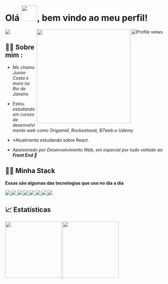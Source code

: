 <h1 align="left">Olá <img width="50" src="https://raw.githubusercontent.com/kaueMarques/kaueMarques/master/hi.gif">, bem vindo ao meu perfil!</h1>
<img align="right" src="https://komarev.com/ghpvc/?username=JuniorCostaDev&color=0545a6" alt="Profile views" />
<span align="left">
  <a href="https://www.linkedin.com/in/juniorcostadev/" >
    <img src="https://img.shields.io/badge/LinkedIn-0077B5?style=for-the-badge&logo=linkedin&logoColor=white">
  </a>
</span>
<img align="right" width="300" height="300" src="https://github.com/birobirobiro/birobirobiro/blob/master/animation_500_kv8i962g.gif?raw=true"/>

## 🙋‍♂️ Sobre mim :
 - *Me chamo Junior Costa e moro no Rio de Janeiro* 

 - *Estou estudando em cursos de desenvolvimento web como Origamid, Rockeatseat, B7web e Udemy*

 - *Atualmente estudando sobre React.
 
 - *Apaixonado por Desenvolvimento Web, em especial por tudo voltado ao <strong>Front End<strong> 💙* 

## 🧑‍💻 Minha Stack
 Essas são algumas das tecnologias que uso no dia a dia
  <div align="left">
    <a href="https://developer.mozilla.org/pt-BR/docs/Web/HTML">
      <img src="https://img.shields.io/badge/HTML5-131e34?style=for-the-badge&logo=html5&logoColor=E34F26">
    </a>
    <a href="https://developer.mozilla.org/pt-BR/docs/Web/CSS">
      <img src="https://img.shields.io/badge/CSS3-131e34?style=for-the-badge&logo=css3&logoColor=1572B6">
    </a>
    <a href="https://developer.mozilla.org/pt-BR/docs/Web/JavaScript">
      <img src="https://img.shields.io/badge/JavaScript-131e34?style=for-the-badge&logo=javascript&logoColor=F7DF1E">
    </a>
    <a href="https://sass-lang.com/guide">
      <img src="https://img.shields.io/badge/Sass-131e34?style=for-the-badge&logo=sass&logoColor=CC6699">
    </a>
    <a href="https://pt-br.reactjs.org/">
      <img src="https://img.shields.io/badge/React-131e34?style=for-the-badge&logo=react&logoColor=61DAFB">
    </a>
    <a href="https://www.w3schools.com/git/default.asp">
      <img src="https://img.shields.io/badge/Git-131e34?style=for-the-badge&logo=git&logoColor=E34F26">
    </a>
    <a href="https://4linux.com.br/o-que-e-linux/">
    <img src="https://img.shields.io/badge/Linux-131e34?style=for-the-badge&logo=linux&logoColor=E34F26">
    </a>
    <a href="https://www.w3schools.com/jquery/jquery_intro.asp">
    <img src="https://img.shields.io/badge/jQuery-131e34?style=for-the-badge&logo=jquery&logoColor=72c7f0">
    </a>
    
  </div>
  
## 📈 Estatísticas

  <div align="left">
    <a href="https://github.com/JuniorCostaDev">
    <img height="180em" src="https://github-readme-stats.vercel.app/api/top-langs/?username=JuniorCostaDev&layout=demo&langs_count=7&theme=github_dark&hide_border=true"/>
    <img height="180em" src="https://github-readme-stats.vercel.app/api?username=JuniorCostaDev&show_icons=true&theme=github_dark&include_all_commits=true&count_private=true&hide_border=true&hide=prs,issues,contribs"/>
  </div>

